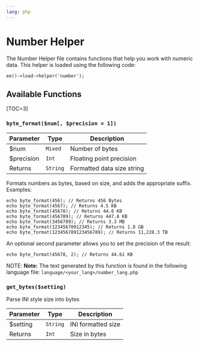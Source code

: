 ```yaml
---
lang: php
---
```


<!--
    This source file is part of the open source project
    ExpressionEngine User Guide (https://github.com/ExpressionEngine/ExpressionEngine-User-Guide)

    @link      https://expressionengine.com/
    @copyright Copyright (c) 2003-2020, Packet Tide, LLC (https://packettide.com)
    @license   https://expressionengine.com/license Licensed under Apache License, Version 2.0
-->

# Number Helper

The Number Helper file contains functions that help you work with numeric data. This helper is loaded using the following code:

    ee()->load->helper('number');

## Available Functions

[TOC=3]

### `byte_format($num[, $precision = 1])`

| Parameter   | Type     | Description                |
| ----------- | -------- | -------------------------- |
| \$num       | `Mixed`  | Number of bytes            |
| \$precision | `Int`    | Floating point precision   |
| Returns     | `String` | Formatted data size string |

Formats numbers as bytes, based on size, and adds the appropriate suffix. Examples:

    echo byte_format(456); // Returns 456 Bytes
    echo byte_format(4567); // Returns 4.5 KB
    echo byte_format(45678); // Returns 44.6 KB
    echo byte_format(456789); // Returns 447.8 KB
    echo byte_format(3456789); // Returns 3.3 MB
    echo byte_format(12345678912345); // Returns 1.8 GB
    echo byte_format(123456789123456789); // Returns 11,228.3 TB

An optional second parameter allows you to set the precision of the result:

    echo byte_format(45678, 2); // Returns 44.61 KB

NOTE: **Note:** The text generated by this function is found in the following language file: `language/<your_lang>/number_lang.php`

### `get_bytes($setting)`

Parse INI style size into bytes

| Parameter | Type     | Description        |
| --------- | -------- | ------------------ |
| \$setting | `String` | INI formatted size |
| Returns   | `Int`    | Size in bytes      |
